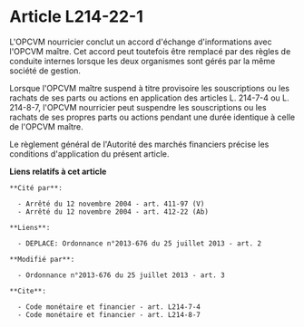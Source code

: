 # Article L214-22-1

L'OPCVM nourricier conclut un accord d'échange d'informations avec l'OPCVM maître. Cet accord peut toutefois être remplacé
par des règles de conduite internes lorsque les deux organismes sont gérés par la même société de gestion. 

Lorsque l'OPCVM maître suspend à titre provisoire les souscriptions ou les rachats de ses parts ou actions en application des
articles L. 214-7-4 ou L. 214-8-7, l'OPCVM nourricier peut suspendre les souscriptions ou les rachats de ses propres parts ou
actions pendant une durée identique à celle de l'OPCVM maître. 

Le règlement général de l'Autorité des marchés financiers précise les conditions d'application du présent article.

**Liens relatifs à cet article**

	**Cité par**:

	  - Arrêté du 12 novembre 2004 - art. 411-97 (V)
	  - Arrêté du 12 novembre 2004 - art. 412-22 (Ab)

	**Liens**:

	  - DEPLACE: Ordonnance n°2013-676 du 25 juillet 2013 - art. 2

	**Modifié par**:

	  - Ordonnance n°2013-676 du 25 juillet 2013 - art. 3

	**Cite**:

	  - Code monétaire et financier - art. L214-7-4
	  - Code monétaire et financier - art. L214-8-7
